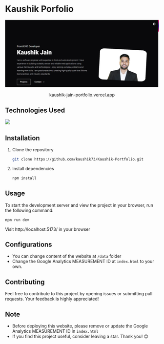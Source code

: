 # Kaushik Porfolio

<center>
    <img src="/public/cover.png" alt="Kaushik Jain" />
</center>

<center>

kaushik-jain-portfolio.vercel.app

</center>

## Technologies Used

<img  src="https://skillicons.dev/icons?i=html,css,react,tailwind"/>

## Installation

1. Clone the repository

   ```bash
   git clone https://github.com/kaushik73/Kaushik-Portfolio.git
   ```

2. Install dependencies
   ```bash
   npm install
   ```

## Usage

To start the development server and view the project in your browser, run the following command:

```bash
npm run dev
```

Visit http://localhost:5173/ in your browser

## Configurations

- You can change content of the website at `/data` folder
- Change the Google Analytics MEASUREMENT ID at `index.html` to your own.

## Contributing

Feel free to contribute to this project by opening issues or submitting pull requests. Your feedback is highly appreciated!

## Note

- Before deploying this website, please remove or update the Google Analytics MEASUREMENT ID in `index.html`
- If you find this project useful, consider leaving a star. Thank you! 😊
